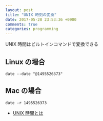 ```yaml
---
layout: post
title: "UNIX 時刻の変換"
date: 2017-05-28 23:53:36 +0900
comments: true
categories: programming
---
```


UNIX 時間はビルトインコマンドで変換できる

## Linux の場合

`date --date "@1495526373"`

## Mac の場合

`date -r 1495526373`

- [UNIX 時間とは](https://ja.wikipedia.org/wiki/UNIX%E6%99%82%E9%96%93)
